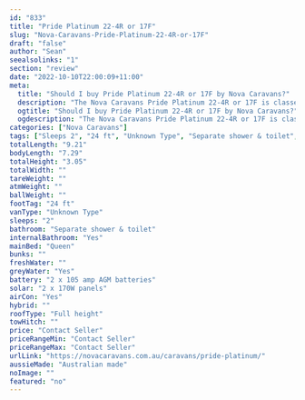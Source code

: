 ```yaml
---
id: "833"
title: "Pride Platinum 22-4R or 17F"
slug: "Nova-Caravans-Pride-Platinum-22-4R-or-17F"
draft: "false"
author: "Sean"
seealsolinks: "1"
section: "review"
date: "2022-10-10T22:00:09+11:00"
meta:
  title: "Should I buy Pride Platinum 22-4R or 17F by Nova Caravans?"
  description: "The Nova Caravans Pride Platinum 22-4R or 17F is classed as Unknown Type, and sleeps 2 people. It is Australian made and comes in at 24 ft. It generally has Separate shower & toilet."
  ogtitle: "Should I buy Pride Platinum 22-4R or 17F by Nova Caravans?"
  ogdescription: "The Nova Caravans Pride Platinum 22-4R or 17F is classed as Unknown Type, and sleeps 2 people. It is Australian made and comes in at 24 ft. It generally has Separate shower & toilet."
categories: ["Nova Caravans"]
tags: ["Sleeps 2", "24 ft", "Unknown Type", "Separate shower & toilet", "Full height", "Price Unknown", "Australian made"]
totalLength: "9.21"
bodyLength: "7.29"
totalHeight: "3.05"
totalWidth: ""
tareWeight: ""
atmWeight: ""
ballWeight: ""
footTag: "24 ft"
vanType: "Unknown Type"
sleeps: "2"
bathroom: "Separate shower & toilet"
internalBathroom: "Yes"
mainBed: "Queen"
bunks: ""
freshWater: ""
greyWater: "Yes"
battery: "2 x 105 amp AGM batteries"
solar: "2 x 170W panels"
airCon: "Yes"
hybrid: ""
roofType: "Full height"
towHitch: ""
price: "Contact Seller"
priceRangeMin: "Contact Seller"
priceRangeMax: "Contact Seller"
urlLink: "https://novacaravans.com.au/caravans/pride-platinum/"
aussieMade: "Australian made"
noImage: ""
featured: "no"
---
```

